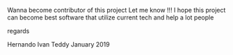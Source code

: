 Wanna become contributor of this project Let me know !!! I hope this project can become best software that utilize current tech and help a lot people

regards

Hernando Ivan Teddy January 2019
